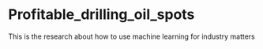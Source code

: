 # Profitable_drilling_oil_spots
 This is the research about how to use machine learning for industry matters
